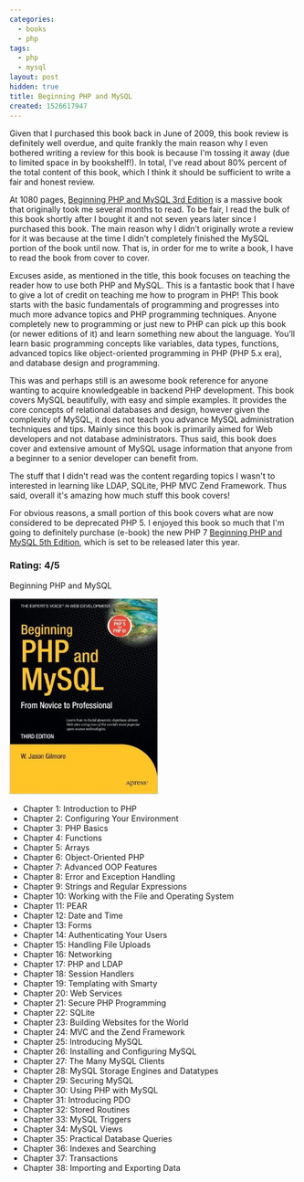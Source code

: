```yaml
---
categories:
  - books
  - php
tags:
  - php
  - mysql
layout: post
hidden: true
title: Beginning PHP and MySQL
created: 1526617947
---
```


Given that I purchased this book back in June of 2009, this book review is definitely well overdue, and quite frankly the main reason why I even bothered writing a review for this book is because I'm tossing it away (due to limited space in by bookshelf!). In total, I've read about 80% percent of the total content of this book, which I think it should be sufficient to write a fair and honest review.

At 1080 pages, <a href="http://www.apress.com/us/book/9781430202998" target="_blank">Beginning PHP and MySQL 3rd Edition</a> is a massive book that originally took me several months to read.
To be fair, I read the bulk of this book shortly after I bought it and not seven years later since I purchased this book. The main reason why I didn’t originally wrote a review for it was because at the time I didn’t completely finished the MySQL portion of the book until now. That is, in order for me to write a book, I have to read the book from cover to cover.

Excuses aside, as mentioned in the title, this book focuses on teaching the reader how to use both PHP and MySQL. This is a fantastic book that I have to give a lot of credit on teaching me how to program in PHP! This book starts with the basic fundamentals of programming and progresses into much more advance topics and PHP programming techniques. Anyone completely new to programming or just new to PHP can pick up this book (or newer editions of it) and learn something new about the language. You’ll learn basic programming concepts like variables, data types, functions, advanced topics like object-oriented programming in PHP (PHP 5.x era), and database design and programming.

This was and perhaps still is an awesome book reference for anyone wanting to acquire knowledgeable in backend PHP development. This book covers MySQL beautifully, with easy and simple examples. It provides the core concepts of relational databases and design, however given the complexity of MySQL, it does not teach you advance MySQL administration techniques and tips. Mainly since this book is primarily aimed for Web developers and not database administrators. Thus said, this book does cover and extensive amount of MySQL usage information that anyone from a beginner to a senior developer can benefit from.

The stuff that I didn't read was the content regarding topics I wasn't to interested in learning like LDAP, SQLite, PHP MVC Zend Framework. Thus said, overall it's amazing how much stuff this book covers!

For obvious reasons, a small portion of this book covers what are now considered  to be deprecated PHP 5. I enjoyed this book so much that I'm going to definitely purchase (e-book) the new PHP 7 <a href="https://www.apress.com/us/book/9781430260431"  target="_blank">Beginning PHP and MySQL 5th Edition</a>, which is set to be released later this year.

### Rating: 4/5

Beginning PHP and MySQL

<a href="http://www.apress.com/us/book/9781430202998" target="_blank"><img src="/assets/books/Beginning-PHP-and-MySQL-From-Novice-to-Professional.jpg"></a>

* Chapter 1: Introduction to PHP
* Chapter 2: Configuring Your Environment
* Chapter 3: PHP Basics
* Chapter 4: Functions
* Chapter 5: Arrays
* Chapter 6: Object-Oriented PHP
* Chapter 7: Advanced OOP Features
* Chapter 8: Error and Exception Handling
* Chapter 9: Strings and Regular Expressions
* Chapter 10: Working with the File and Operating System
* Chapter 11: PEAR
* Chapter 12: Date and Time
* Chapter 13: Forms
* Chapter 14: Authenticating Your Users
* Chapter 15: Handling File Uploads
* Chapter 16: Networking
* Chapter 17: PHP and LDAP
* Chapter 18: Session Handlers
* Chapter 19: Templating with Smarty
* Chapter 20: Web Services
* Chapter 21: Secure PHP Programming
* Chapter 22: SQLite
* Chapter 23: Building Websites for the World
* Chapter 24: MVC and the Zend Framework
* Chapter 25: Introducing MySQL
* Chapter 26: Installing and Configuring MySQL
* Chapter 27: The Many MySQL Clients
* Chapter 28: MySQL Storage Engines and Datatypes
* Chapter 29: Securing MySQL
* Chapter 30: Using PHP with MySQL
* Chapter 31: Introducing PDO
* Chapter 32: Stored Routines
* Chapter 33: MySQL Triggers
* Chapter 34: MySQL Views
* Chapter 35: Practical Database Queries
* Chapter 36: Indexes and Searching
* Chapter 37: Transactions
* Chapter 38: Importing and Exporting Data

